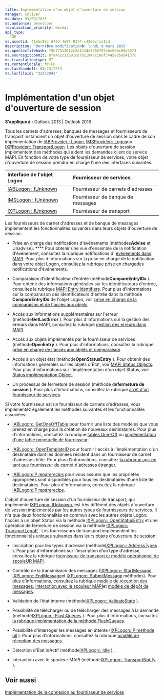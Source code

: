 ```yaml
---
title: Implémentation d'un objet d'ouverture de session
manager: soliver
ms.date: 03/09/2015
ms.audience: Developer
localization_priority: Normal
api_type:
- COM
ms.assetid: 41e5c88c-d79d-4e9f-81f4-c4365cfaa15d
description: 'Derni�re modification�: lundi 9 mars 2015'
ms.openlocfilehash: f9d77313012c2d133dc9352707ebc5e0c69c9973
ms.sourcegitcommit: 8fe462c32b91c87911942c188f3445e85a54137c
ms.translationtype: MT
ms.contentlocale: fr-FR
ms.lasthandoff: 04/23/2019
ms.locfileid: "32332843"
---
```

# <a name="implementing-a-logon-object"></a>Implémentation d'un objet d'ouverture de session

  
  
**S’applique à** : Outlook 2013 | Outlook 2016 
  
Tous les carnets d'adresses, banques de messages et fournisseurs de transport instancient un objet d'ouverture de session dans le cadre de son implémentation de [IABProvider:: Logon](iabprovider-logon.md), [IMSProvider:: Logon](imsprovider-logon.md)ou [IXPProvider:: TransportLogon](ixpprovider-transportlogon.md). Les objets d'ouverture de session implémentent des méthodes qui aident les demandes client de service MAPI. En fonction de votre type de fournisseur de services, votre objet d'ouverture de session prendra en charge l'une des interfaces suivantes. 
  
|**Interface de l'objet Logon**|**Fournisseur de services**|
|:-----|:-----|
|[IABLogon : IUnknown](iablogoniunknown.md) <br/> |Fournisseur de carnets d'adresses  <br/> |
|[IMSLogon : IUnknown](imslogoniunknown.md) <br/> |Fournisseur de banque de messages  <br/> |
|[IXPLogon : IUnknown](ixplogoniunknown.md) <br/> |Fournisseur de transport  <br/> |
   
Les fournisseurs de carnet d'adresses et de banque de messages implémentent les fonctionnalités suivantes dans leurs objets d'ouverture de session:
  
- Prise en charge des notifications d'événements (méthodes**Advise** et Unadvise). **** Pour obtenir une vue d'ensemble de la notification d'événement, consultez la rubrique notifications d' [événements dans MAPI](event-notification-in-mapi.md). Pour plus d'informations sur la prise en charge de la notification dans votre objet Logon, consultez la rubrique [prise en charge](supporting-event-notification.md)des notifications d'événements. 
    
- Comparaison d'identificateur d'entrée (méthode**CompareEntryIDs** ). Pour obtenir des informations générales sur les identificateurs d'entrée, consultez la rubrique [MAPI Entry Identifiers](mapi-entry-identifiers.md). Pour plus d'informations sur la comparaison des identificateurs d'entrée dans la méthode **CompareEntryIDs** de l'objet Logon, voir [prise en charge de la comparaison et de l'accès aux objets](supporting-object-access-and-comparison.md).
    
- Accès aux informations supplémentaires sur l'erreur (méthode**GetLastError** ). Pour plus d'informations sur la gestion des erreurs dans MAPI, consultez la rubrique [gestion des erreurs dans MAPI](error-handling-in-mapi.md). 
    
- Accès aux objets implémentés par le fournisseur de services (méthode**OpenEntry** ). Pour plus d'informations, consultez la rubrique [prise en charge de l'accès aux objets et comparaison](supporting-object-access-and-comparison.md).
    
- Accès à un objet état (méthode**OpenStatusEntry** ). Pour obtenir des informations générales sur les objets d'État, voir [MAPI Status Objects](mapi-status-objects.md). Pour plus d'informations sur l'implémentation d'un objet Status, voir [Status implémentation Object](status-object-implementation.md).
    
- Un processus de fermeture de session (méthode de**fermeture de session** ). Pour plus d'informations, consultez la rubrique [arrêt d'un fournisseur de services](shutting-down-a-service-provider.md).
    
Si votre fournisseur est un fournisseur de carnets d'adresses, vous implémentez également les méthodes suivantes et les fonctionnalités associées:
  
- [IABLogon:: GetOneOffTable](iablogon-getoneofftable.md) pour fournir une liste des modèles que vous prenez en charge pour la création de nouveaux destinataires. Pour plus d'informations, consultez la rubrique [tables One-Off](one-off-tables.md) ou [implémentation d'une table ponctuelle de fournisseur](implementing-a-provider-one-off-table.md).
    
- [IABLogon:: OpenTemplateID](iablogon-opentemplateid.md) pour fournir l'accès à l'implémentation d'un destinataire dont les données résident dans un fournisseur de carnet d'adresses hôte. Pour plus d'informations, consultez [la rubrique agir en tant que fournisseur de carnet d'adresses étranger](acting-as-a-foreign-address-book-provider.md). 
    
- [IABLogon::P reparerecips](iablogon-preparerecips.md) pour vous assurer que les propriétés appropriées sont disponibles pour tous les destinataires d'une liste de destinataires. Pour plus d'informations, consultez la rubrique [IABLogon::P reparerecips](iablogon-preparerecips.md). 
    
L'objet d'ouverture de session d'un fournisseur de transport, qui implémente [IXPLogon: IUnknown](ixplogoniunknown.md), est très différent des objets d'ouverture de session implémentés par les autres types de fournisseurs de services. Il n'a que deux fonctionnalités en commun avec les autres objets Logon: l'accès à un objet Status via la méthode [IXPLogon:: OpenStatusEntry](ixplogon-openstatusentry.md) et une opération de fermeture de session via la méthode [IXPLogon:: TransportLogoff](ixplogon-transportlogoff.md) . Les fournisseurs de transport implémentent les fonctionnalités uniques suivantes dans leurs objets d'ouverture de session: 
  
- Inscription pour les types d'adresse (méthode[IXPLogon:: AddressTypes](ixplogon-addresstypes.md) ). Pour plus d'informations sur l'inscription d'un type d'adresse, consultez la rubrique [fournisseur de transport et modèle opérationnel de spouleUR MAPI](transport-provider-and-mapi-spooler-operational-model.md).
    
- Contrôle de la transmission des messages ([IXPLogon:: StartMessage](ixplogon-startmessage.md), [IXPLogon:: EndMessage](ixplogon-endmessage.md)et [IXPLogon:: SubmitMessage](ixplogon-submitmessage.md) méthodes). Pour plus d'informations, consultez la rubrique [modèle de réception des messages](message-reception-model.md), [interaction avec le spouleur MAPI](interacting-with-the-mapi-spooler.md)et [modèle de dépôt de messages](message-submission-model.md).
    
- Validation de l'état interne (méthode[IXPLogon:: ValidateState](ixplogon-validatestate.md) ). 
    
- Possibilité de télécharger ou de télécharger des messages à la demande (méthode[IXPLogon:: FlushQueues](ixplogon-flushqueues.md) ). Pour plus d'informations, consultez [la rubrique implémentation de la méthode FlushQueues](implementing-the-flushqueues-method.md).
    
- Possibilité d'interroger les messages en attente ([IXPLogon::P méthode oll](ixplogon-poll.md) ). Pour plus d'informations, consultez la rubrique [modèle de réception des messages](message-reception-model.md).
    
- Détection d'État inActif (méthode[IXPLogon:: Idle](ixplogon-idle.md) ). 
    
- Interaction avec le spouleur MAPI (méthode[IXPLogon:: TransportNotify](ixplogon-transportnotify.md) ). 
    
## <a name="see-also"></a>Voir aussi



[Implémentation de la connexion au fournisseur de services](implementing-service-provider-logon.md)

